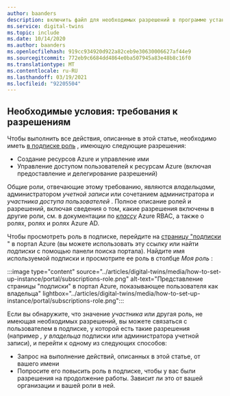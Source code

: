 ```yaml
---
author: baanders
description: включить файл для необходимых разрешений в программе установки Azure Digital двойников
ms.service: digital-twins
ms.topic: include
ms.date: 10/14/2020
ms.author: baanders
ms.openlocfilehash: 919cc934920d922a82ceb9e30630006627af44e9
ms.sourcegitcommit: 772eb9c6684dd4864e0ba507945a83e48b8c16f0
ms.translationtype: MT
ms.contentlocale: ru-RU
ms.lasthandoff: 03/19/2021
ms.locfileid: "92205504"
---
```

## <a name="prerequisites-permission-requirements"></a>Необходимые условия: требования к разрешениям

Чтобы выполнить все действия, описанные в этой статье, необходимо иметь [в подписке роль](../articles/role-based-access-control/rbac-and-directory-admin-roles.md) , имеющую следующие разрешения:
* Создание ресурсов Azure и управление ими
* Управление доступом пользователей к ресурсам Azure (включая предоставление и делегирование разрешений)

Общие роли, отвечающие этому требованию, являются *владельцами*, администратором *учетной записи* или сочетанием администратора и *участника* *доступа пользователей* . Полное описание ролей и разрешений, включая сведения о том, какие разрешения включены в другие роли, см. в документации по [*классу*](../articles/role-based-access-control/rbac-and-directory-admin-roles.md) Azure RBAC, а также о ролях, ролях и ролях Azure AD.

Чтобы просмотреть роль в подписке, перейдите на [страницу "подписки](https://portal.azure.com/#blade/Microsoft_Azure_Billing/SubscriptionsBlade) " в портал Azure (вы можете использовать эту ссылку или найти *подписки* с помощью панели поиска портала). Найдите имя используемой подписки и просмотрите ее роль в столбце *Моя роль* :

:::image type="content" source="../articles/digital-twins/media/how-to-set-up-instance/portal/subscriptions-role.png" alt-text="Представление страницы &quot;подписки&quot; в портал Azure, показывающее пользователя как владельца" lightbox="../articles/digital-twins/media/how-to-set-up-instance/portal/subscriptions-role.png":::

Если вы обнаружите, что значение *участника* или другая роль, не имеющая необходимых разрешений, вы можете связаться с пользователем в подписке, у которой есть такие разрешения (например *, у владельца* подписки или администратора учетной записи), и перейти к одному из следующих способов:
* Запрос на выполнение действий, описанных в этой статье, от вашего имени
* Попросите его повысить роль в подписке, чтобы у вас были разрешения на продолжение работы. Зависит ли это от вашей организации и вашей роли в ней.